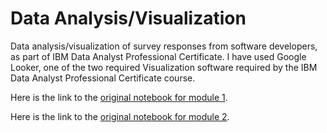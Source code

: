 # Data Analysis/Visualization
Data analysis/visualization of survey responses from software developers, as part of IBM Data Analyst Professional Certificate.
I have used Google Looker, one of the two required Visualization software required by the IBM Data Analyst Professional Certificate course.

Here is the link to the [original notebook for module 1](https://cf-courses-data.s3.us.cloud-object-storage.appdomain.cloud/IBM-DA0321EN-SkillsNetwork/labs/module%201/Exploring%20the%20dataset/M1ExploreDataSet-lab.ipynb).

Here is the link to the [original notebook for module 2](www.google.com).
